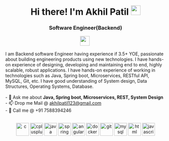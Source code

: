 <h1 align="center">Hi there! I'm Akhil Patil <img src="https://raw.githubusercontent.com/MartinHeinz/MartinHeinz/master/wave.gif" width="30px">
</h1>
<h3 align="center">Software Engineer(Backend)</h3>
<p align='center'>
<a href="https://www.linkedin.com/in/akhilpatil123/"><img height="30" src="https://github.com/stephenajulu/WaylonWalker/blob/main/icon/linkedin.png?raw=true"></a>&nbsp
<!-- <a href="https://twitter.com/akhilpatil123"><img height="30" src="https://github.com/stephenajulu/WaylonWalker/blob/main/icon/twitter.png?raw=true"></a>&nbsp;
<a href="https://instagram.com/akhilpatil02"><img height="30" src="https://github.com/stephenajulu/WaylonWalker/blob/main/icon/instagram.jpg?raw=true"></a>&nbsp;&nbsp; -->

</p>
I am Backend software Engineer having experience if 3.5+ YOE, passionate about building engineering products using new technologies. I have hands-on experience of designing, developing and maintaining end to end, highly scalable, robust applications. I have hands-on experience of working in technologies such as Java, Spring boot, Microservices, RESTful API, MySQL, Git, etc. I have good understanding of System design, Data Structures, Operating Systems, Database. 
</br></br>
- 💬 Ask me about <b>Java, Spring boot, Microservices, REST, System Design</b>   
</br>
- 📫 Drop me Mail @ <a href="mailto:akhilpatil123@gmail.com">akhilpatil123@gmail.com</a>
</br>
- 📲 Call me @ +91 7588394246
</br></br>

<p align="center"><img src="https://devicons.github.io/devicon/devicon.git/icons/c/c-original.svg" alt="c" width="40" height="40"/> 
<img src="https://devicons.github.io/devicon/devicon.git/icons/cplusplus/cplusplus-original.svg" alt="cplusplus" width="40" height="40"/> 
<img src="https://devicons.github.io/devicon/devicon.git/icons/java/java-original-wordmark.svg" alt="java" width="40" height="40"/>
<img src="https://www.vectorlogo.zone/logos/springio/springio-icon.svg" alt="spring" width="40" height="40"/> 
<img src="https://www.vectorlogo.zone/logos/angular/angular-icon.svg" alt="angular" width="40" height="40"/>
<img src="https://devicons.github.io/devicon/devicon.git/icons/docker/docker-original-wordmark.svg" alt="docker" width="40" height="40"/>
<img src="https://www.vectorlogo.zone/logos/git-scm/git-scm-icon.svg" alt="git" width="40" height="40"/>
<img src="https://devicons.github.io/devicon/devicon.git/icons/mysql/mysql-original-wordmark.svg" alt="mysql" width="40" height="40"/>
<img src="https://www.vectorlogo.zone/logos/w3_html5/w3_html5-icon.svg" alt="html" width="40" height="40"/>
<img src="https://www.vectorlogo.zone/logos/javascript/javascript-icon.svg" alt="javascript" width="40" height="40"/>

</p>
<!--
**akhilpatil123/akhilpatil123** is a ✨ _special_ ✨ repository because its `README.md` (this file) appears on your GitHub profile.

Here are some ideas to get you started:

- 🔭 I’m currently working on ...
- 🌱 I’m currently learning ...
- 👯 I’m looking to collaborate on ...
- 🤔 I’m looking for help with ...
- 💬 Ask me about ...
- 📫 How to reach me: ...
- 😄 Pronouns: ...
- ⚡ Fun fact: ...
-->
